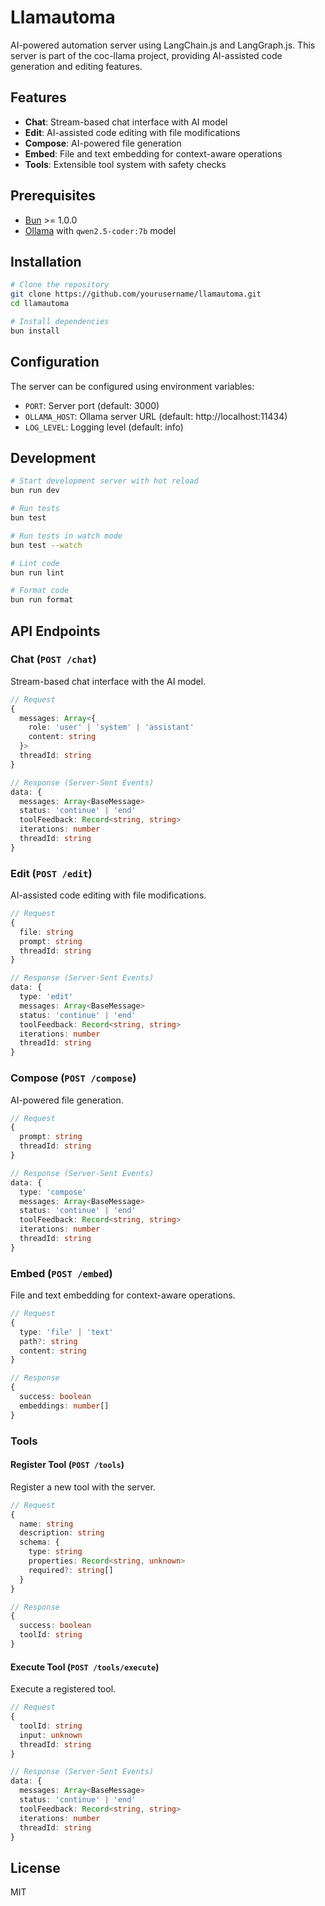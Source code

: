 # Llamautoma

AI-powered automation server using LangChain.js and LangGraph.js. This server is part of the coc-llama project, providing AI-assisted code generation and editing features.

## Features

- **Chat**: Stream-based chat interface with AI model
- **Edit**: AI-assisted code editing with file modifications
- **Compose**: AI-powered file generation
- **Embed**: File and text embedding for context-aware operations
- **Tools**: Extensible tool system with safety checks

## Prerequisites

- [Bun](https://bun.sh/) >= 1.0.0
- [Ollama](https://ollama.ai/) with `qwen2.5-coder:7b` model

## Installation

```bash
# Clone the repository
git clone https://github.com/yourusername/llamautoma.git
cd llamautoma

# Install dependencies
bun install
```

## Configuration

The server can be configured using environment variables:

- `PORT`: Server port (default: 3000)
- `OLLAMA_HOST`: Ollama server URL (default: http://localhost:11434)
- `LOG_LEVEL`: Logging level (default: info)

## Development

```bash
# Start development server with hot reload
bun run dev

# Run tests
bun test

# Run tests in watch mode
bun test --watch

# Lint code
bun run lint

# Format code
bun run format
```

## API Endpoints

### Chat (`POST /chat`)

Stream-based chat interface with the AI model.

```typescript
// Request
{
  messages: Array<{
    role: 'user' | 'system' | 'assistant'
    content: string
  }>
  threadId: string
}

// Response (Server-Sent Events)
data: {
  messages: Array<BaseMessage>
  status: 'continue' | 'end'
  toolFeedback: Record<string, string>
  iterations: number
  threadId: string
}
```

### Edit (`POST /edit`)

AI-assisted code editing with file modifications.

```typescript
// Request
{
  file: string
  prompt: string
  threadId: string
}

// Response (Server-Sent Events)
data: {
  type: 'edit'
  messages: Array<BaseMessage>
  status: 'continue' | 'end'
  toolFeedback: Record<string, string>
  iterations: number
  threadId: string
}
```

### Compose (`POST /compose`)

AI-powered file generation.

```typescript
// Request
{
  prompt: string
  threadId: string
}

// Response (Server-Sent Events)
data: {
  type: 'compose'
  messages: Array<BaseMessage>
  status: 'continue' | 'end'
  toolFeedback: Record<string, string>
  iterations: number
  threadId: string
}
```

### Embed (`POST /embed`)

File and text embedding for context-aware operations.

```typescript
// Request
{
  type: 'file' | 'text'
  path?: string
  content: string
}

// Response
{
  success: boolean
  embeddings: number[]
}
```

### Tools

#### Register Tool (`POST /tools`)

Register a new tool with the server.

```typescript
// Request
{
  name: string
  description: string
  schema: {
    type: string
    properties: Record<string, unknown>
    required?: string[]
  }
}

// Response
{
  success: boolean
  toolId: string
}
```

#### Execute Tool (`POST /tools/execute`)

Execute a registered tool.

```typescript
// Request
{
  toolId: string
  input: unknown
  threadId: string
}

// Response (Server-Sent Events)
data: {
  messages: Array<BaseMessage>
  status: 'continue' | 'end'
  toolFeedback: Record<string, string>
  iterations: number
  threadId: string
}
```

## License

MIT
